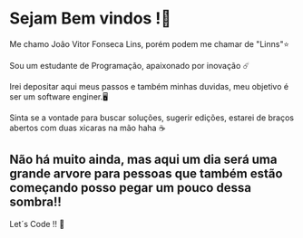 # Sejam Bem vindos !:wave:

Me chamo João Vitor Fonseca Lins, porém podem me chamar de "Linns":star: 

Sou um estudante de Programação, apaixonado por inovação :comet:

Irei depositar aqui meus passos e também minhas duvidas, meu objetivo é ser um software enginer.:desktop_computer:

Sinta se a vontade para buscar soluções, sugerir edições, estarei de braços abertos com duas xicaras na mão haha :coffee:



## Não há muito ainda, mas aqui um dia será uma grande arvore para pessoas que também estão começando posso pegar um pouco dessa sombra!!

Let´s Code !! :space_invader:



